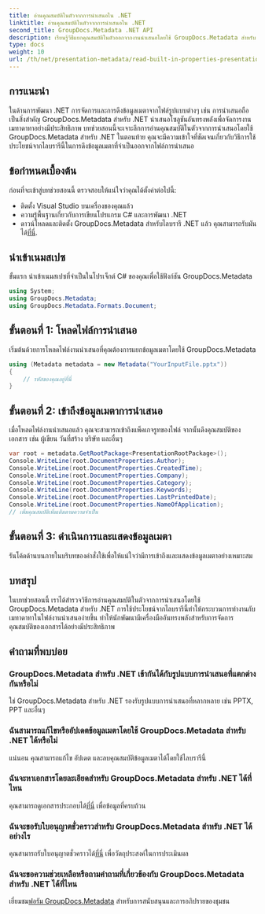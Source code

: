 ```yaml
---
title: อ่านคุณสมบัติในตัวจากการนำเสนอใน .NET
linktitle: อ่านคุณสมบัติในตัวจากการนำเสนอใน .NET
second_title: GroupDocs.Metadata .NET API
description: เรียนรู้วิธีแยกคุณสมบัติในตัวออกจากงานนำเสนอโดยใช้ GroupDocs.Metadata สำหรับ .NET ในบทช่วยสอนที่ครอบคลุมนี้
type: docs
weight: 10
url: /th/net/presentation-metadata/read-built-in-properties-presentations/
---
```

## การแนะนำ
ในด้านการพัฒนา .NET การจัดการและการดึงข้อมูลเมตาจากไฟล์รูปแบบต่างๆ เช่น การนำเสนอถือเป็นสิ่งสำคัญ GroupDocs.Metadata สำหรับ .NET นำเสนอโซลูชันอันทรงพลังเพื่อจัดการงานเมทาดาทาอย่างมีประสิทธิภาพ บทช่วยสอนนี้จะเจาะลึกการอ่านคุณสมบัติในตัวจากการนำเสนอโดยใช้ GroupDocs.Metadata สำหรับ .NET ในตอนท้าย คุณจะมีความเข้าใจที่ชัดเจนเกี่ยวกับวิธีการใช้ประโยชน์จากไลบรารีนี้ในการดึงข้อมูลเมตาที่จำเป็นออกจากไฟล์การนำเสนอ
## ข้อกำหนดเบื้องต้น
ก่อนที่จะเข้าสู่บทช่วยสอนนี้ ตรวจสอบให้แน่ใจว่าคุณได้ตั้งค่าต่อไปนี้:
- ติดตั้ง Visual Studio บนเครื่องของคุณแล้ว
- ความรู้พื้นฐานเกี่ยวกับการเขียนโปรแกรม C# และการพัฒนา .NET
-  ดาวน์โหลดและติดตั้ง GroupDocs.Metadata สำหรับไลบรารี .NET แล้ว คุณสามารถรับมันได้[ที่นี่](https://releases.groupdocs.com/metadata/net/).

## นำเข้าเนมสเปซ
ขั้นแรก นำเข้าเนมสเปซที่จำเป็นในโปรเจ็กต์ C# ของคุณเพื่อใช้ฟังก์ชัน GroupDocs.Metadata
```csharp
using System;
using GroupDocs.Metadata;
using GroupDocs.Metadata.Formats.Document;
```
## ขั้นตอนที่ 1: โหลดไฟล์การนำเสนอ
เริ่มต้นด้วยการโหลดไฟล์งานนำเสนอที่คุณต้องการแยกข้อมูลเมตาโดยใช้ GroupDocs.Metadata
```csharp
using (Metadata metadata = new Metadata("YourInputFile.pptx"))
{
    // รหัสของคุณอยู่ที่นี่
}
```
## ขั้นตอนที่ 2: เข้าถึงข้อมูลเมตาการนำเสนอ
เมื่อโหลดไฟล์งานนำเสนอแล้ว คุณจะสามารถเข้าถึงแพ็คเกจรูทของไฟล์ จากนั้นดึงคุณสมบัติของเอกสาร เช่น ผู้เขียน วันที่สร้าง บริษัท และอื่นๆ
```csharp
var root = metadata.GetRootPackage<PresentationRootPackage>();
Console.WriteLine(root.DocumentProperties.Author);
Console.WriteLine(root.DocumentProperties.CreatedTime);
Console.WriteLine(root.DocumentProperties.Company);
Console.WriteLine(root.DocumentProperties.Category);
Console.WriteLine(root.DocumentProperties.Keywords);
Console.WriteLine(root.DocumentProperties.LastPrintedDate);
Console.WriteLine(root.DocumentProperties.NameOfApplication);
// เพิ่มคุณสมบัติเพิ่มเติมตามความจำเป็น
```
## ขั้นตอนที่ 3: ดำเนินการและแสดงข้อมูลเมตา
รันโค้ดด้านบนภายในบริบทของคำสั่งใช้เพื่อให้แน่ใจว่ามีการเข้าถึงและแสดงข้อมูลเมตาอย่างเหมาะสม

## บทสรุป
ในบทช่วยสอนนี้ เราได้สำรวจวิธีการอ่านคุณสมบัติในตัวจากการนำเสนอโดยใช้ GroupDocs.Metadata สำหรับ .NET การใช้ประโยชน์จากไลบรารีนี้ทำให้กระบวนการทำงานกับเมทาดาทาในไฟล์งานนำเสนอง่ายขึ้น ทำให้นักพัฒนามีเครื่องมืออันทรงพลังสำหรับการจัดการคุณสมบัติของเอกสารได้อย่างมีประสิทธิภาพ

## คำถามที่พบบ่อย
### GroupDocs.Metadata สำหรับ .NET เข้ากันได้กับรูปแบบการนำเสนอที่แตกต่างกันหรือไม่
ใช่ GroupDocs.Metadata สำหรับ .NET รองรับรูปแบบการนำเสนอที่หลากหลาย เช่น PPTX, PPT และอื่นๆ
### ฉันสามารถแก้ไขหรืออัปเดตข้อมูลเมตาโดยใช้ GroupDocs.Metadata สำหรับ .NET ได้หรือไม่
แน่นอน คุณสามารถแก้ไข อัปเดต และลบคุณสมบัติข้อมูลเมตาได้โดยใช้ไลบรารีนี้
### ฉันจะหาเอกสารโดยละเอียดสำหรับ GroupDocs.Metadata สำหรับ .NET ได้ที่ไหน
 คุณสามารถดูเอกสารประกอบได้[ที่นี่](https://reference.groupdocs.com/metadata/net/) เพื่อข้อมูลที่ครบถ้วน
### ฉันจะขอรับใบอนุญาตชั่วคราวสำหรับ GroupDocs.Metadata สำหรับ .NET ได้อย่างไร
 คุณสามารถรับใบอนุญาตชั่วคราวได้[ที่นี่](https://purchase.groupdocs.com/temporary-license/) เพื่อวัตถุประสงค์ในการประเมินผล
### ฉันจะขอความช่วยเหลือหรือถามคำถามที่เกี่ยวข้องกับ GroupDocs.Metadata สำหรับ .NET ได้ที่ไหน
 เยี่ยมชม[ฟอรัม GroupDocs.Metadata](https://forum.groupdocs.com/c/metadata/14) สำหรับการสนับสนุนและการอภิปรายของชุมชน
